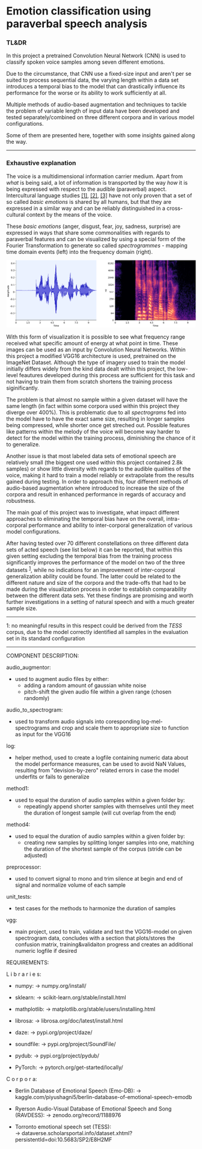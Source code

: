 # Emotion classification using paraverbal speech analysis 

### TL&DR

In this project a pretrained Convolution Neural Network (CNN) is used to classify spoken voice samples among seven different emotions.

Due to the circumstance, that CNN use a fixed-size input and aren't per se suited to process sequential data, the varying length within a data set introduces a temporal bias to the model that can drastically influence its performance for the worse or its ability to work sufficiently at all.

Multiple methods of audio-based augmentation and techniques to tackle the problem of variable length of input data have been developed and tested separately/combined on three different corpora and in various model configurations.

Some of them are presented here, together with some insights gained along the way.

---

### Exhaustive explanation

The voice is a multidimensional information carrier medium. Apart from *what* is being said, a lot of information is transported by the way *how* it is being expressed with respect to the audible (paraverbal) aspect. Intercultural language studies [[1]](https://www.pnas.org/content/107/6/2408), [[2]](https://ieeexplore.ieee.org/document/7051419), [[3]](https://ieeexplore.ieee.org/document/8616972) have not only proven that a set of so called *basic emotions* is shared by all humans, but that they are expressed in a similar way and can be reliably distinguished in a cross-cultural context by the means of the voice.

These *basic emotions* (anger, disgust, fear, joy, sadness, surprise) are expressed in ways that share some commonalities with regards to paraverbal features and can be visualized by using a special form of the Fourier Transformation to generate so called *spectrogrammes* - mapping time domain events (left) into the frequency domain (right).

![spectrogram](img/time_freq_dom.png)

With this form of visualization it is possible to see what frequency range received what specific amount of energy at what point in time. These images can be used as an input by Convolution Neural Networks. Within this project a modified VGG16 architecture is used, pretrained on the ImageNet Dataset. Although the type of imagery used to train the model initially differs widely from the kind data dealt within this project, the low-level feautures developed during this process are sufficient for this task and not having to train them from scratch shortens the training process siginificantly. 

The problem is that almost no sample within a given dataset will have the same length (in fact within some corpora used within this project they diverge over 400%). This is problematic due to all *spectrograms* fed into the model have to have the exact same size, resulting in longer samples being compressed, while shorter once get streched out. Possible features like patterns within the melody of the voice will become way harder to detect for the model within the training process, diminishing the chance of it to generalize.

Another issue is that most labeled data sets of emotional speech are relatively small (the biggest one used within this project contained 2.8k samples) or show little diversity with regards to the audible qualities of the voice, making it hard to train a model reliably or extrapolate from the results gained during testing. In order to approach this, four different methods of audio-based augmentation where introduced to increase the size of the corpora and result in enhanced performance in regards of accuracy and robustness.

The main goal of this project was to investigate, what impact different approaches to eliminating the temporal bias have on the overall, intra-corporal performance and ability to inter-corporal generalization of various model configurations.

After having tested over 70 different constellations on three different data sets of acted speech (see list below) it can be reported, that within this given setting excluding the temporal bias from the training process significantly improves the performance of the model on two of the three datasets <sup>[1](#fn1)</sup>, while no indications for an improvement of inter-corporal generalization ability could be found. The latter could be related to the different nature and size of the corpora and the trade-offs that had to be made during the visualization process in order to establish comparability between the different data sets. Yet these findings are promising and worth further investigations in a setting of natural speech and with a much greater sample size. 

---

<a name="fn1">1</a>: no meaningful results in this respect could be derived from the *TESS* corpus, due to the model correctly identified all samples in the evaluation set in its standard configuration

---

COMPONENT DESCRIPTION:

audio_augmentor:

- used to augment audio files by either:
	- adding a random amount of gaussian white noise
	- pitch-shift the given audio file within a given range (chosen randomly)
	
audio_to_spectrogram:
- used to transform audio signals into coresponding log-mel-spectrograms and crop and scale them to appropriate size to function as input for the VGG16

log:
- helper method, used to create a logfile containing numeric data about the model performance measures, can be used to avoid NaN Values, resulting from "devision-by-zero" related errors in case the model underfits or fails to generalize

method1:
- used to equal the duration of audio samples within a given folder by:
	- repeatingly append shorter samples with themselves until they meet the duration of longest sample (will cut overlap from the end)

method4:
- used to equal the duration of audio samples within a given folder by:
	- creating new samples by splitting longer samples into one, matching the duration of the shortest sample of the corpus (stride can be adjusted)

preprocessor:
- used to convert signal to mono and trim silence at begin and end of signal and normalize volume of each sample

unit_tests:
- test cases for the methods to harmonize the duration of samples

vgg:
- main project, used to train, validate and test the VGG16-model on given spectrogram data, concludes with a section that plots/stores the confusion matrix, training&validaiton progress and creates an additional numeric logfile if desired

REQUIREMENTS:

L i b r a r i e s:

- numpy:
	-> numpy.org/install/

- sklearn:
	-> scikit-learn.org/stable/install.html

- mathplotlib:
	-> matplotlib.org/stable/users/installing.html

- librosa:
	-> librosa.org/doc/latest/install.html

- daze:
	-> pypi.org/project/daze/

- soundfile:
	-> pypi.org/project/SoundFile/

- pydub:
	-> pypi.org/project/pydub/

- PyTorch:
	-> pytorch.org/get-started/locally/

C o r p o r a:

- Berlin Database of Emotional Speech (Emo-DB):
	-> kaggle.com/piyushagni5/berlin-database-of-emotional-speech-emodb

- Ryerson Audio-Visual Database of Emotional Speech and Song (RAVDESS):	
	-> zenodo.org/record/1188976

- Torronto emotional speech set (TESS):					
	-> dataverse.scholarsportal.info/dataset.xhtml?persistentId=doi:10.5683/SP2/E8H2MF
